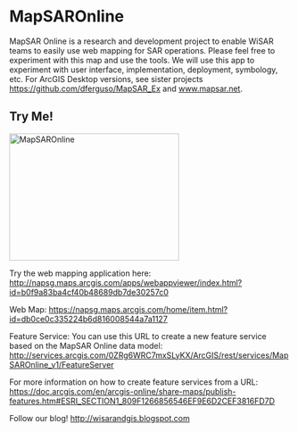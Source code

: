 # MapSAROnline
MapSAR Online is a research and development project to enable WiSAR teams to easily use web mapping for SAR operations. Please feel free to experiment with this map and use the tools. We will use this app to experiment with user interface, implementation, deployment, symbology, etc. For ArcGIS Desktop versions, see sister projects https://github.com/dferguso/MapSAR_Ex and www.mapsar.net.

<html>
<body>

<h2>Try Me!</h2>
<img src="http://napsg.maps.arcgis.com/sharing/rest/content/items/9f1598f3742b4b5b80312255e6e534e6/data" alt="MapSAROnline" style="width:304px;height:228px;">

</body>
</html>

Try the web mapping application here: http://napsg.maps.arcgis.com/apps/webappviewer/index.html?id=b0f9a83ba4cf40b48689db7de30257c0

Web Map: https://napsg.maps.arcgis.com/home/item.html?id=db0ce0c335224b6d816008544a7a1127

Feature Service: You can use this URL to create a new feature service based on the MapSAR Online data model: http://services.arcgis.com/0ZRg6WRC7mxSLyKX/ArcGIS/rest/services/MapSAROnline_v1/FeatureServer

For more information on how to create feature services from a URL: https://doc.arcgis.com/en/arcgis-online/share-maps/publish-features.htm#ESRI_SECTION1_809F1266856546EF9E6D2CEF3816FD7D

Follow our blog! http://wisarandgis.blogspot.com


